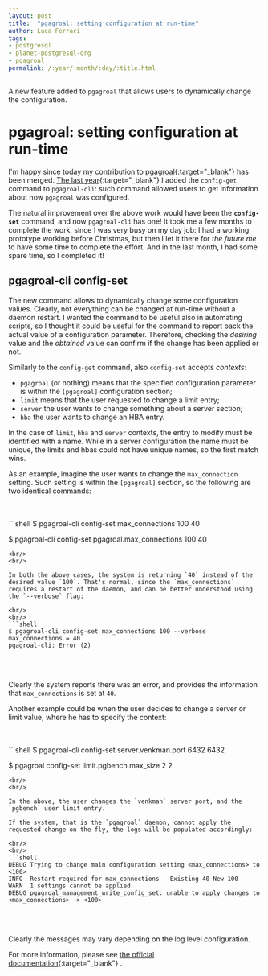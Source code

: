 ```yaml
---
layout: post
title:  "pgagroal: setting configuration at run-time"
author: Luca Ferrari
tags:
- postgresql
- planet-postgresql-org
- pgagroal
permalink: /:year/:month/:day/:title.html
---
```

A new feature added to `pgagroal` that allows users to dynamically change the configuration.

# pgagroal: setting configuration at run-time

I'm happy since today my contribution to [pgagroal](https://github.com/agroal/pgagroal/){:target="_blank"} has been merged.
[The last year](https://github.com/agroal/pgagroal/commit/07b79ccd95c2fd709594ea8002c2ea89715adb20){:target="_blank"} I added the `config-get` command to `pgagroal-cli`: such command allowed users to get information about how `pgagroal` was configured.

The natural improvement over the above work would have been the **`config-set`** command, and now `pgagroal-cli` has one!
It took me a few months to complete the work, since I was very busy on my day job: I had a working prototype working before Christmas, but then I let it there for *the future me* to have some time to complete the effort. And in the last month, I had some spare time, so I completed it!

## pgagroal-cli config-set

The new command allows to dynamically change some configuration values. Clearly, not everything can be changed at run-time without a daemon restart. I wanted the command to be useful also in automating scripts, so I thought it could be useful for the command to report back the actual value of a configuration parameter. Therefore, checking the *desiring* value and the *obtained* value can confirm if the change has been applied or not.

Similarly to the `config-get` command, also `config-set` accepts *contexts*:
- `pgagroal` (or nothing) means that the specified configuration parameter is within the `[pgagroal]` configuration section;
- `limit` means that the user requested to change a limit entry;
- `server` the user wants to change something about a server section;
- `hba` the user wants to change an HBA entry.

In the case of `limit`, `hba` and `server` contexts, the entry to modify must be identified with a name. While in a server configuration the name must be unique, the limits and hbas could not have unique names, so the first match wins.

As an example, imagine the user wants to change the `max_connection` setting. Such setting is within the `[pgagroal]` section, so the following are two identical commands:

<br/>
<br/>
```shell
$ pgagroal-cli config-set max_connections 100
40

$ pgagroal-cli config-set pgagroal.max_connections 100
40

```
<br/>
<br/>

In both the above cases, the system is returning `40` instead of the desired value `100`. That's normal, since the `max_connections` requires a restart of the daemon, and can be better understood using the `--verbose` flag:

<br/>
<br/>
```shell
$ pgagroal-cli config-set max_connections 100 --verbose
max_connections = 40
pgagroal-cli: Error (2)
```
<br/>
<br/>

Clearly the system reports there was an error, and provides the information that `max_connections` is set at `40`.


Another example could be when the user decides to change a server or limit value, where he has to specify the context:

<br/>
<br/>
```shell
$ pgagroal-cli config-set server.venkman.port 6432
6432

$ pgagroal config-set limit.pgbench.max_size 2
2
```
<br/>
<br/>

In the above, the user changes the `venkman` server port, and the `pgbench` user limit entry.

If the system, that is the `pgagroal` daemon, cannot apply the requested change on the fly, the logs will be populated accordingly:

<br/>
<br/>
```shell
DEBUG Trying to change main configuration setting <max_connections> to <100>
INFO  Restart required for max_connections - Existing 40 New 100
WARN  1 settings cannot be applied
DEBUG pgagroal_management_write_config_set: unable to apply changes to <max_connections> -> <100>
```
<br/>
<br/>


Clearly the messages may vary depending on the log level configuration.

For more information, please see [the official documentation](https://github.com/agroal/pgagroal/blob/master/doc/CLI.md){:target="_blank"} .

